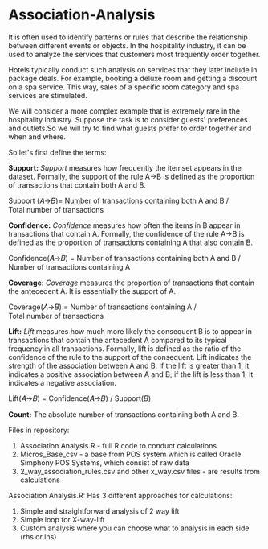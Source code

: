 # Association-Analysis

It is often used to identify patterns or rules that describe the relationship between different events or objects. In the hospitality industry, it can be used to analyze the services that customers most frequently order together.

Hotels typically conduct such analysis on services that they later include in package deals. For example, booking a deluxe room and getting a discount on a spa service. This way, sales of a specific room category and spa services are stimulated.

We will consider a more complex example that is extremely rare in the hospitality industry. Suppose the task is to consider guests' preferences and outlets.So we will try to find what guests prefer to order together and when and where.

So let's first define the terms:

**Support:**
_Support_ measures how frequently the itemset appears in the dataset. Formally, the support of the rule A→B is defined as the proportion of transactions that contain both A and B.

Support (𝐴→𝐵)= Number of transactions containing both A and B / Total number of transactions

**Confidence:**
_Confidence_ measures how often the items in B appear in transactions that contain A. Formally, the confidence of the rule A→B is defined as the proportion of transactions containing A that also contain B.

Confidence(𝐴→𝐵) = Number of transactions containing both A and B / Number of transactions containing A
 
**Coverage:**
_Coverage_ measures the proportion of transactions that contain the antecedent A. It is essentially the support of A.

Coverage(𝐴→𝐵) = Number of transactions containing A / Total number of transactions

**Lift:**
_Lift_ measures how much more likely the consequent B is to appear in transactions that contain the antecedent A compared to its typical frequency in all transactions. Formally, lift is defined as the ratio of the confidence of the rule to the support of the consequent. Lift indicates the strength of the association between A and B. If the lift is greater than 1, it indicates a positive association between A and B; if the lift is less than 1, it indicates a negative association.

Lift(𝐴→𝐵) = Confidence(𝐴→𝐵) / Support(𝐵)

**Count:**
The absolute number of transactions containing both A and B.

Files in repository:
1. Association Analysis.R - full R code to conduct calculations
2. Micros_Base_csv - a base from POS system which is called Oracle Simphony POS Systems, which consist of raw data
3. 2_way_association_rules.csv and other x_way.csv files - are results from calculations

Association Analysis.R:
Has 3 different approaches for calculations:
1. Simple and straightforward analysis of 2 way lift
2. Simple loop for X-way-lift
3. Custom analysis where you can choose what to analysis in each side (rhs or lhs)
